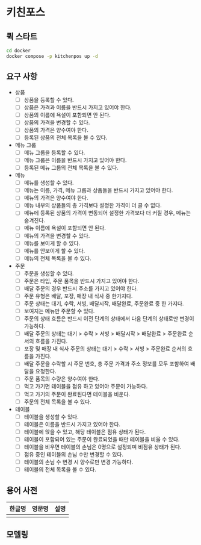 # 키친포스

## 퀵 스타트

```sh
cd docker
docker compose -p kitchenpos up -d
```

## 요구 사항

- 상품
  - [ ] 상품을 등록할 수 있다.
  - [ ] 상품은 가격과 이름을 반드시 가지고 있어야 한다.
  - [ ] 상품의 이름에 욕설이 포함되면 안 된다.
  - [ ] 상품의 가격을 변경할 수 있다.
  - [ ] 상품의 가격은 양수여야 한다.
  - [ ] 등록된 상품의 전체 목록을 볼 수 있다.

- 메뉴 그룹
  - [ ] 메뉴 그룹을 등록할 수 있다.
  - [ ] 메뉴 그룹은 이름을 반드시 가지고 있어야 한다.
  - [ ] 등록된 메뉴 그룹의 전체 목록을 볼 수 있다.

- 메뉴
  - [ ] 메뉴를 생성할 수 있다.
  - [ ] 메뉴는 이름, 가격, 메뉴 그룹과 상품들을 반드시 가지고 있어야 한다.
  - [ ] 메뉴의 가격은 양수여야 한다.
  - [ ] 메뉴 내부의 상품들의 총 가격보다 설정한 가격이 더 클 수 없다.
  - [ ] 메뉴에 등록된 상품의 가격이 변동되어 설정한 가격보다 더 커질 경우, 메뉴는 숨겨진다.
  - [ ] 메뉴 이름에 욕설이 포함되면 안 된다.
  - [ ] 메뉴의 가격을 변경할 수 있다.
  - [ ] 메뉴를 보이게 할 수 있다.
  - [ ] 메뉴를 안보이게 할 수 있다.
  - [ ] 메뉴의 전체 목록을 볼 수 있다.

- 주문
  - [ ] 주문을 생성할 수 있다.
  - [ ] 주문은 타입, 주문 품목을 반드시 가지고 있어야 한다.
  - [ ] 배달 주문의 경우 반드시 주소를 가지고 있어야 한다.
  - [ ] 주문 유형은 배달, 포장, 매장 내 식사 중 한가지다.
  - [ ] 주문 상태는 대기, 수락, 서빙, 배달시작, 배달완료, 주문완료 중 한 가지다.
  - [ ] 보여지는 메뉴만 주문할 수 있다.
  - [ ] 주문의 상태 흐름은 반드시 이전 단계의 상태에서 다음 단계의 상태로만 변경이 가능하다.
  - [ ] 배달 주문의 상태는 대기 > 수락 > 서빙 > 배달시작 > 배달완료 > 주문완료 순서의 흐름을 가진다.
  - [ ] 포장 및 매장 내 식사 주문의 상태는 대기 > 수락 > 서빙 > 주문완료 순서의 흐름을 가진다.
  - [ ] 배달 주문을 수락할 시 주문 번호, 총 주문 가격과 주소 정보를 모두 포함하여 배달을 요청한다.
  - [ ] 주문 품목의 수량은 양수여야 한다.
  - [ ] 먹고 가기면 테이블을 점유 하고 있어야 주문이 가능하다.
  - [ ] 먹고 가기의 주문이 완료된다면 테이블을 비운다.
  - [ ] 주문의 전체 목록을 볼 수 있다.

- 테이블
  - [ ] 테이블을 생성할 수 있다.
  - [ ] 테이블은 이름을 반드시 가지고 있어야 한다.
  - [ ] 테이블에 앉을 수 있고, 해당 테이블은 점유 상태가 된다.
  - [ ] 테이블이 포함되어 있는 주문이 완료되었을 때만 테이블을 비울 수 있다.
  - [ ] 테이블을 비우면 테이블의 손님은 0명으로 설정되며 비점유 상태가 된다.
  - [ ] 점유 중인 테이블의 손님 수만 변경할 수 있다.
  - [ ] 테이블의 손님 수 변경 시 양수로만 변경 가능하다.
  - [ ] 테이블의 전체 목록을 볼 수 있다.

## 용어 사전

| 한글명 | 영문명 | 설명 |
| --- | --- | --- |
|  |  |  |

## 모델링
